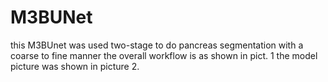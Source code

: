 # M3BUNet
this M3BUnet was used two-stage to do pancreas segmentation with a coarse to fine manner the overall workflow is as shown in pict. 1
the model picture was shown in picture 2.
